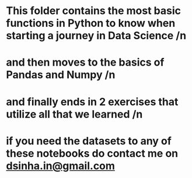 # This folder contains the most basic functions in Python to know when starting a journey in Data Science /n
# and then moves to the basics of Pandas and Numpy /n
# and finally ends in 2 exercises that utilize all that we learned /n
# if you need the datasets to any of these notebooks  do contact me on dsinha.in@gmail.com
